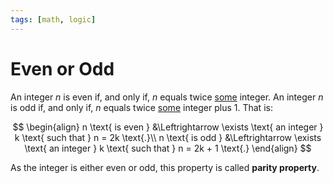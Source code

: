 ```yaml
---
tags: [math, logic]
---
```


# Even or Odd

An integer $n$ is even if, and only if, $n$ equals twice [some](202204281254.md)
integer. An integer $n$ is odd if, and only if, $n$ equals twice
[some](202204281254.md) integer plus 1. That is:

$$
\begin{align}
n \text{ is even } &\Leftrightarrow \exists \text{ an integer } k \text{ such
that } n = 2k \text{.}\\
n \text{ is odd } &\Leftrightarrow \exists \text{ an integer } k \text{ such
that } n = 2k + 1 \text{.}
\end{align}
$$

As the integer is either even or odd, this property is called **parity
property**.
